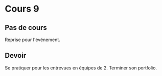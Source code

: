 # Cours 9

## Pas de cours
<p>Reprise pour l'événement.</p>

## Devoir
Se pratiquer pour les entrevues en équipes de 2. 
Terminer son portfolio.
